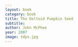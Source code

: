 ```yaml
---
layout: book
category: book
title: The Deltoid Pumpkin Seed
subtitle: 
author: John McPhee
year: 2007
image: tdps.jpg
---
```

